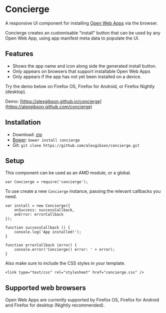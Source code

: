 Concierge
=========

A responsive UI component for installing [Open Web Apps](https://developer.mozilla.org/en-US/docs/Web/Apps) via the browser.

Concierge creates an customisable “install” button that can be used by any Open Web App, using app manifest meta data to populate the UI.

Features
----------

* Shows the app name and icon along side the generated install button.
* Only appears on browsers that support installable Open Web Apps
* Only appears if the app has not yet been installed on a device.

Try the demo below on Firefox OS, Firefox for Android, or Firefox Nightly (desktop).

Demo: [https://alexgibson.github.io/concierge](https://alexgibson.github.com/concierge)

Installation
---------------------------------------

* Download: [zip](https://github.com/alexgibson/concierge/archive/master.zip)
* [Bower](https://github.com/twitter/bower/): `bower install concierge`
* Git: `git clone https://github.com/alexgibson/concierge.git`

Setup
---------

This component can be used as an AMD module, or a global.

```
var Concierge = require('concierge');
```

To use create a new `Concierge` instance, passing the relevant callbacks you need.

```
var install = new Concierge({
    onSuccess: successCallback,
    onError: errorCallback
});

function successCallback () {
    console.log('App installed!');
}

function errorCallback (error) {
    console.error('Concierge() error: ' + error);
}
```

Also make sure to include the CSS styles in your template.

```
<link type="text/css" rel="stylesheet" href="concierge.css" />
```

Supported web browsers
----------------------

Open Web Apps are currently supported by Firefox OS, Firefox for Android and Firefox for desktop (Nightly recommended).
